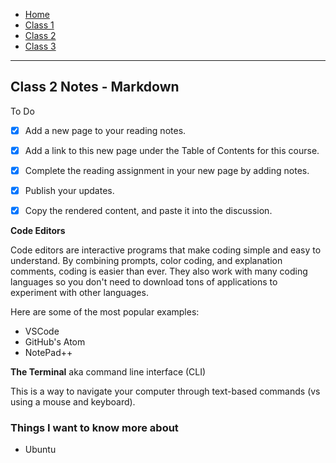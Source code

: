 - [Home](README.md)
- [Class 1](class1.md)
- [Class 2](class2.md)
- [Class 3](class3.md)

---

## Class 2 Notes - Markdown

To Do
- [x]  Add a new page to your reading notes.
- [x]  Add a link to this new page under the Table of Contents for this course.
- [x]  Complete the reading assignment in your new page by adding notes.
- [x]  Publish your updates.
- [x]  Copy the rendered content, and paste it into the discussion.


**Code Editors**

Code editors are interactive programs that make coding simple and easy to understand. By combining prompts, color coding, and explanation comments, coding is easier than ever. They also work with many coding languages so you don't need to download tons of applications to experiment with other languages. 

Here are some of the most popular examples:
- VSCode
- GitHub's Atom
- NotePad++


**The Terminal** aka command line interface (CLI)

This is a way to navigate your computer through text-based commands (vs using a mouse and keyboard). 


### Things I want to know more about

- Ubuntu
